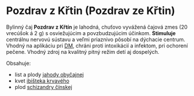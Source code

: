 Pozdrav z Křtin (Pozdrav ze Křtin)
==================================

Bylinný čaj **Pozdrav z Křtín** je lahodná, chuťovo vyvážená čajová zmes (20
vrecúšok á 2 g) s osviežujúcim a povzbudzujúcim účinkom. **Stimuluje** centrálnu
nervovú sústavu a veľmi priaznivo pôsobí na dýchacie centrum. Vhodný na
aplikáciu pri [DM](/diagnozy/cukrovka), chráni proti intoxikácií a infektom, pri
ochorení pečene. Vhodný zdroj na kvalitný pitný režim detí aj dospelých.

Obsahuje:

* list a plody [jahody obyčajnej](/bylinky/jahoda-obycajna/)
* kvet [ibišteka krvavého](/bylinky/ibistek-krvavy/)
* plod [schizandry čínskej](/bylinky/schizandra-cinska/)
